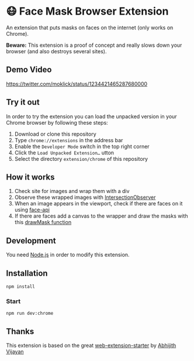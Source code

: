 # 😷 Face Mask Browser Extension

An extension that puts masks on faces on the internet (only works on Chrome).

**Beware:** This extension is a proof of concept and really slows down your browser (and also destroys several sites).

## Demo Video

https://twitter.com/moklick/status/1234421465287680000

## Try it out

In order to try the extension you can load the unpacked version in your Chrome browser by following these steps:

1. Download or clone this repository
2. Type `chrome://extensions` in the address bar
3. Enable the `Developer Mode` switch in the top right corner
4. Click the `Load Unpacked Extension…` utton
5. Select the directory `extension/chrome` of this repository

## How it works

1. Check site for images and wrap them with a div
2. Observe these wrapped images with [IntersectionObserver](https://developer.mozilla.org/en-US/docs/Web/API/Intersection_Observer_API)
3. When an image appears in the viewport, check if there are faces on it using [face-api](https://github.com/justadudewhohacks/face-api.js/)
4. If there are faces add a canvas to the wrapper and draw the masks with this [drawMask function](https://github.com/moklick/face-mask-browser-extension/blob/master/src/ContentScript/drawMask.js)

## Development

You need [Node.js](https://nodejs.org) in order to modify this extension.

## Installation

```
npm install
```

### Start

```
npm run dev:chrome
```


## Thanks

This extension is based on the great [web-extension-starter](https://github.com/abhijithvijayan/web-extension-starter) by [Abhijith Vijayan](https://twitter.com/_abhijithv)
